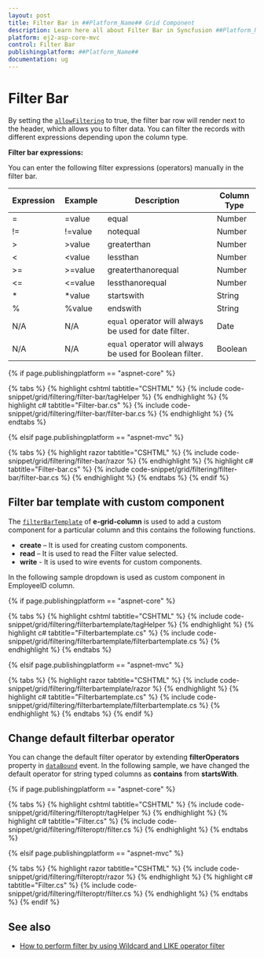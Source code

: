 ```yaml
---
layout: post
title: Filter Bar in ##Platform_Name## Grid Component
description: Learn here all about Filter Bar in Syncfusion ##Platform_Name## Grid component of Syncfusion Essential JS 2 and more.
platform: ej2-asp-core-mvc
control: Filter Bar
publishingplatform: ##Platform_Name##
documentation: ug
---
```



# Filter Bar

By setting the [`allowFiltering`](https://help.syncfusion.com/cr/aspnetcore-js2/Syncfusion.EJ2.Grids.Grid.html#Syncfusion_EJ2_Grids_Grid_AllowFiltering) to true, the filter bar row will render next to the header, which allows you to filter data. You can filter the records with different expressions depending upon the column type.

 **Filter bar expressions:**

 You can enter the following filter expressions (operators) manually in the filter bar.

Expression |Example |Description |Column Type
-----|-----|-----|-----
= |=value |equal |Number
!= |!=value |notequal |Number
> |>value |greaterthan |Number
< |<value |lessthan |Number
>= |>=value |greaterthanorequal |Number
<=|<=value|lessthanorequal |Number
* |*value |startswith |String
% |%value |endswith |String
N/A |N/A | `equal` operator will always be used for date filter. |Date
N/A |N/A |`equal` operator will always be used for Boolean filter. |Boolean

{% if page.publishingplatform == "aspnet-core" %}

{% tabs %}
{% highlight cshtml tabtitle="CSHTML" %}
{% include code-snippet/grid/filtering/filter-bar/tagHelper %}
{% endhighlight %}
{% highlight c# tabtitle="Filter-bar.cs" %}
{% include code-snippet/grid/filtering/filter-bar/filter-bar.cs %}
{% endhighlight %}
{% endtabs %}

{% elsif page.publishingplatform == "aspnet-mvc" %}

{% tabs %}
{% highlight razor tabtitle="CSHTML" %}
{% include code-snippet/grid/filtering/filter-bar/razor %}
{% endhighlight %}
{% highlight c# tabtitle="Filter-bar.cs" %}
{% include code-snippet/grid/filtering/filter-bar/filter-bar.cs %}
{% endhighlight %}
{% endtabs %}
{% endif %}



## Filter bar template with custom component

The [`filterBarTemplate`](https://help.syncfusion.com/cr/aspnetcore-js2/Syncfusion.EJ2.Grids.GridColumn.html#Syncfusion_EJ2_Grids_GridColumn_FilterBarTemplate) of **e-grid-column** is used to add a custom component for a particular column and this contains the following functions.
* **create** – It is used for creating custom components.
* **read** – It is used to read the Filter value selected.
* **write** - It is used to wire events for custom components.

In the following sample dropdown is used  as custom component in EmployeeID column.

{% if page.publishingplatform == "aspnet-core" %}

{% tabs %}
{% highlight cshtml tabtitle="CSHTML" %}
{% include code-snippet/grid/filtering/filterbartemplate/tagHelper %}
{% endhighlight %}
{% highlight c# tabtitle="Filterbartemplate.cs" %}
{% include code-snippet/grid/filtering/filterbartemplate/filterbartemplate.cs %}
{% endhighlight %}
{% endtabs %}

{% elsif page.publishingplatform == "aspnet-mvc" %}

{% tabs %}
{% highlight razor tabtitle="CSHTML" %}
{% include code-snippet/grid/filtering/filterbartemplate/razor %}
{% endhighlight %}
{% highlight c# tabtitle="Filterbartemplate.cs" %}
{% include code-snippet/grid/filtering/filterbartemplate/filterbartemplate.cs %}
{% endhighlight %}
{% endtabs %}
{% endif %}



## Change default filterbar operator

You can change the default filter operator by extending **filterOperators** property in [`dataBound`](https://help.syncfusion.com/cr/aspnetcore-js2/Syncfusion.EJ2.Grids.Grid.html#Syncfusion_EJ2_Grids_Grid_DataBound) event. In the following sample, we have changed the default operator for string typed columns as **contains** from **startsWith**.

{% if page.publishingplatform == "aspnet-core" %}

{% tabs %}
{% highlight cshtml tabtitle="CSHTML" %}
{% include code-snippet/grid/filtering/filteroptr/tagHelper %}
{% endhighlight %}
{% highlight c# tabtitle="Filter.cs" %}
{% include code-snippet/grid/filtering/filteroptr/filter.cs %}
{% endhighlight %}
{% endtabs %}

{% elsif page.publishingplatform == "aspnet-mvc" %}

{% tabs %}
{% highlight razor tabtitle="CSHTML" %}
{% include code-snippet/grid/filtering/filteroptr/razor %}
{% endhighlight %}
{% highlight c# tabtitle="Filter.cs" %}
{% include code-snippet/grid/filtering/filteroptr/filter.cs %}
{% endhighlight %}
{% endtabs %}
{% endif %}

## See also

* [How to perform filter by using Wildcard and LIKE operator filter](./filtering/#wildcard-and-like-operator-filter)